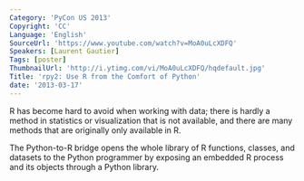 ```yaml
---
Category: 'PyCon US 2013'
Copyright: 'CC'
Language: 'English'
SourceUrl: 'https://www.youtube.com/watch?v=MoA0uLcXDFQ'
Speakers: [Laurent Gautier]
Tags: [poster]
ThumbnailUrl: 'http://i.ytimg.com/vi/MoA0uLcXDFQ/hqdefault.jpg'
Title: 'rpy2: Use R from the Comfort of Python'
date: '2013-03-17'
---
```

R has become hard to avoid when working with data; there is hardly a method in statistics or visualization that is not available, and there are many methods that are originally only available in R.

The Python-to-R bridge opens the whole library of R functions, classes, and datasets to the Python programmer by exposing an embedded R process and its objects through a Python library.